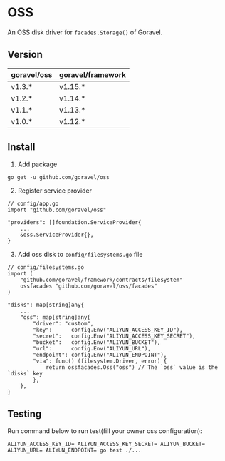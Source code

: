 # OSS

An OSS disk driver for `facades.Storage()` of Goravel.

## Version

| goravel/oss | goravel/framework |
|-------------|-------------------|
| v1.3.*      | v1.15.*           |
| v1.2.*      | v1.14.*           |
| v1.1.*      | v1.13.*           |
| v1.0.*      | v1.12.*           |

## Install

1. Add package

```
go get -u github.com/goravel/oss
```

2. Register service provider

```
// config/app.go
import "github.com/goravel/oss"

"providers": []foundation.ServiceProvider{
    ...
    &oss.ServiceProvider{},
}
```

3. Add oss disk to `config/filesystems.go` file

```
// config/filesystems.go
import (
    "github.com/goravel/framework/contracts/filesystem"
    ossfacades "github.com/goravel/oss/facades"
)

"disks": map[string]any{
    ...
    "oss": map[string]any{
        "driver": "custom",
        "key":      config.Env("ALIYUN_ACCESS_KEY_ID"),
        "secret":   config.Env("ALIYUN_ACCESS_KEY_SECRET"),
        "bucket":   config.Env("ALIYUN_BUCKET"),
        "url":      config.Env("ALIYUN_URL"),
        "endpoint": config.Env("ALIYUN_ENDPOINT"),
        "via": func() (filesystem.Driver, error) {
            return ossfacades.Oss("oss") // The `oss` value is the `disks` key
        },
    },
}
```

## Testing

Run command below to run test(fill your owner oss configuration):

```
ALIYUN_ACCESS_KEY_ID= ALIYUN_ACCESS_KEY_SECRET= ALIYUN_BUCKET= ALIYUN_URL= ALIYUN_ENDPOINT= go test ./...
```
